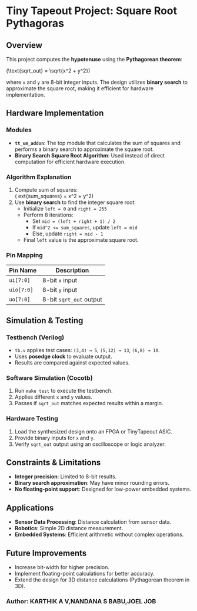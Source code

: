 # Tiny Tapeout Project: Square Root Pythagoras

## Overview

This project computes the **hypotenuse** using the **Pythagorean theorem**:

\(\text{sqrt\_out} = \sqrt{x^2 + y^2}\)

where `x` and `y` are 8-bit integer inputs. The design utilizes **binary search** to approximate the square root, making it efficient for hardware implementation.

## Hardware Implementation

### **Modules**

- **`tt_um_addon`**: The top module that calculates the sum of squares and performs a binary search to approximate the square root.
- **Binary Search Square Root Algorithm**: Used instead of direct computation for efficient hardware execution.

### **Algorithm Explanation**

1. Compute sum of squares:\
   \(	ext{sum\_squares} = x^2 + y^2\)
2. Use **binary search** to find the integer square root:
   - Initialize `left = 0` and `right = 255`
   - Perform 8 iterations:
     - Set `mid = (left + right + 1) / 2`
     - If `mid^2 <= sum_squares`, update `left = mid`
     - Else, update `right = mid - 1`
   - Final `left` value is the approximate square root.

### **Pin Mapping**

| Pin Name   | Description             |
| ---------- | ----------------------- |
| `ui[7:0]`  | 8-bit `x` input         |
| `uio[7:0]` | 8-bit `y` input         |
| `uo[7:0]`  | 8-bit `sqrt_out` output |

## Simulation & Testing

### **Testbench (Verilog)**

- `tb.v` applies test cases: `(3,4) → 5`, `(5,12) → 13`, `(6,8) → 10`.
- Uses **posedge clock** to evaluate output.
- Results are compared against expected values.

### **Software Simulation (Cocotb)**

1. Run `make test` to execute the testbench.
2. Applies different `x` and `y` values.
3. Passes if `sqrt_out` matches expected results within a margin.

### **Hardware Testing**

1. Load the synthesized design onto an FPGA or TinyTapeout ASIC.
2. Provide binary inputs for `x` and `y`.
3. Verify `sqrt_out` output using an oscilloscope or logic analyzer.

## Constraints & Limitations

- **Integer precision**: Limited to 8-bit results.
- **Binary search approximation**: May have minor rounding errors.
- **No floating-point support**: Designed for low-power embedded systems.

## Applications

- **Sensor Data Processing**: Distance calculation from sensor data.
- **Robotics**: Simple 2D distance measurement.
- **Embedded Systems**: Efficient arithmetic without complex operations.

## Future Improvements

- Increase bit-width for higher precision.
- Implement floating-point calculations for better accuracy.
- Extend the design for 3D distance calculations (Pythagorean theorem in 3D).

### Author: KARTHIK A V,NANDANA S BABU,JOEL JOB

